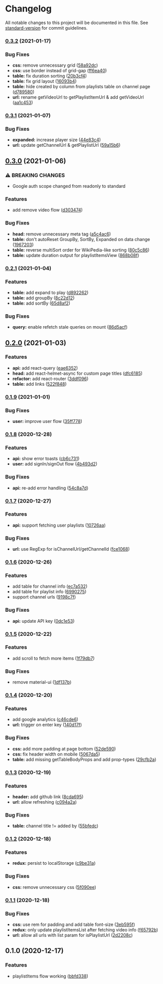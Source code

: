 # Changelog

All notable changes to this project will be documented in this file. See [standard-version](https://github.com/conventional-changelog/standard-version) for commit guidelines.

### [0.3.2](https://github.com/utkarshgupta137/youtube-playlist-manager/compare/v0.3.1...v0.3.2) (2021-01-17)


### Bug Fixes

* **css:** remove unnecessary grid ([58a92dc](https://github.com/utkarshgupta137/youtube-playlist-manager/commit/58a92dc3e30e3c16485c17df4fba554830f81b08))
* **css:** use border instead of grid-gap ([ff6ea40](https://github.com/utkarshgupta137/youtube-playlist-manager/commit/ff6ea40f4dd5f5ac8c87c99777429d4e78da8d7f))
* **table:** fix duration sorting ([20b3cf4](https://github.com/utkarshgupta137/youtube-playlist-manager/commit/20b3cf494d435f12d542988b3142ce201ac68f42))
* **table:** fix grid layout ([16093b4](https://github.com/utkarshgupta137/youtube-playlist-manager/commit/16093b4c6775f53e27208b3cb585812cc8b9106d))
* **table:** hide created by column from playlists table on channel page ([d789580](https://github.com/utkarshgupta137/youtube-playlist-manager/commit/d7895800d8c10b569d320d773aa01b61798ff348))
* **url:** rename getVideoUrl to getPlaylistItemUrl & add getVideoUrl ([aa1c453](https://github.com/utkarshgupta137/youtube-playlist-manager/commit/aa1c453732f72b82618a590be64419c3b8f5d74d))

### [0.3.1](https://github.com/utkarshgupta137/youtube-playlist-manager/compare/v0.3.0...v0.3.1) (2021-01-07)


### Bug Fixes

* **expanded:** increase player size ([44e83c4](https://github.com/utkarshgupta137/youtube-playlist-manager/commit/44e83c48b548049d5e9965b9fade9ea1224c54c4))
* **url:** update getChannelUrl & getPlaylistUrl ([59a15b6](https://github.com/utkarshgupta137/youtube-playlist-manager/commit/59a15b60a7ef932e1667279ab4a797f3dcd4792c))

## [0.3.0](https://github.com/utkarshgupta137/youtube-playlist-manager/compare/v0.2.1...v0.3.0) (2021-01-06)


### ⚠ BREAKING CHANGES

* Google auth scope changed from readonly to standard

### Features

* add remove video flow ([d303474](https://github.com/utkarshgupta137/youtube-playlist-manager/commit/d30347444f2b52a315beebfee794a7c2548b2641))


### Bug Fixes

* **head:** remove unnecessary meta tag ([a5c4ac6](https://github.com/utkarshgupta137/youtube-playlist-manager/commit/a5c4ac6d2c4e344faf7ae16bb25be03c6ca81168))
* **table:** don't autoReset GroupBy, SortBy, Expanded on data change ([1967203](https://github.com/utkarshgupta137/youtube-playlist-manager/commit/1967203f93fa91c867a5afc5e109f14fc329c311))
* **table:** reverse multiSort order for WikiPedia-like sorting ([80c5c86](https://github.com/utkarshgupta137/youtube-playlist-manager/commit/80c5c86cc267d1f7cae26b9a2f2bc29ff93f5786))
* **table:** update duration output for playlistItemsView ([868b08f](https://github.com/utkarshgupta137/youtube-playlist-manager/commit/868b08fc90b5d68ec6e6ec896e4b3c829fcb9a3e))

### [0.2.1](https://github.com/utkarshgupta137/youtube-playlist-manager/compare/v0.2.0...v0.2.1) (2021-01-04)


### Features

* **table:** add expand to play ([d892262](https://github.com/utkarshgupta137/youtube-playlist-manager/commit/d8922626f45655617479f69b855dac7738f07d45))
* **table:** add groupBy ([8c22d12](https://github.com/utkarshgupta137/youtube-playlist-manager/commit/8c22d12c58fc8c83b2d494265900ef2a0bf3c2a1))
* **table:** add sortBy ([65d8af2](https://github.com/utkarshgupta137/youtube-playlist-manager/commit/65d8af2557a2367b99b776071d76ccf3ff8f29c4))


### Bug Fixes

* **query:** enable refetch stale queries on mount ([86d5acf](https://github.com/utkarshgupta137/youtube-playlist-manager/commit/86d5acf7800b24e3eddc20a1874bee506d802ed3))

## [0.2.0](https://github.com/utkarshgupta137/youtube-playlist-manager/compare/v0.1.9...v0.2.0) (2021-01-03)


### Features

* **api:** add react-query ([eae6352](https://github.com/utkarshgupta137/youtube-playlist-manager/commit/eae63521f3dc0ab7fdd43be055eb8c0034a5a64b))
* **head:** add react-helmet-async for custom page titles ([dfc6185](https://github.com/utkarshgupta137/youtube-playlist-manager/commit/dfc61857215fc1f667cb9f195c681559b0e6b888))
* **refactor:** add react-router ([3ddf096](https://github.com/utkarshgupta137/youtube-playlist-manager/commit/3ddf096db107d33427e2fa7745ad21e0137059f0))
* **table:** add links ([522f848](https://github.com/utkarshgupta137/youtube-playlist-manager/commit/522f848da86df136438ced443581acbca0dc68c8))

### [0.1.9](https://github.com/utkarshgupta137/youtube-playlist-manager/compare/v0.1.8...v0.1.9) (2021-01-01)


### Bug Fixes

* **user:** improve user flow ([35ff778](https://github.com/utkarshgupta137/youtube-playlist-manager/commit/35ff7789993efc7e5b0fd89206456a750b8a6b74))

### [0.1.8](https://github.com/utkarshgupta137/youtube-playlist-manager/compare/v0.1.7...v0.1.8) (2020-12-28)


### Features

* **api:** show error toasts ([cb6c731](https://github.com/utkarshgupta137/youtube-playlist-manager/commit/cb6c73130e9141ffabbc14130741c4018e2d059a))
* **user:** add signIn/signOut flow ([4b493d2](https://github.com/utkarshgupta137/youtube-playlist-manager/commit/4b493d293799621dfc44140f47713fafaf582493))


### Bug Fixes

* **api:** re-add error handling ([54c8a7d](https://github.com/utkarshgupta137/youtube-playlist-manager/commit/54c8a7d8b332ee392d9490093245e0dc4ca39b30))

### [0.1.7](https://github.com/utkarshgupta137/youtube-playlist-manager/compare/v0.1.6...v0.1.7) (2020-12-27)


### Features

* **api:** support fetching user playlists ([10726aa](https://github.com/utkarshgupta137/youtube-playlist-manager/commit/10726aad9b4eecfcb460c086fd71c0b9116f4c2f))


### Bug Fixes

* **url:** use RegExp for isChannelUrl/getChannelId ([fce1068](https://github.com/utkarshgupta137/youtube-playlist-manager/commit/fce1068f097b1106472a62ae61509562755e2222))

### [0.1.6](https://github.com/utkarshgupta137/youtube-playlist-manager/compare/v0.1.5...v0.1.6) (2020-12-26)


### Features

* add table for channel info ([ec7a532](https://github.com/utkarshgupta137/youtube-playlist-manager/commit/ec7a532708c018f947fc444f29e6ea94161748ec))
* add table for playlist info ([6990275](https://github.com/utkarshgupta137/youtube-playlist-manager/commit/69902750b59591c2effbb2658f0eeb489d27ef37))
* support channel urls ([9198c7f](https://github.com/utkarshgupta137/youtube-playlist-manager/commit/9198c7ff2f99df0ac7977d5f68005b55a6c31a13))


### Bug Fixes

* **api:** update API key ([0dc1e53](https://github.com/utkarshgupta137/youtube-playlist-manager/commit/0dc1e53a4f36407f859644165f930502d9831abf))

### [0.1.5](https://github.com/utkarshgupta137/youtube-playlist-manager/compare/v0.1.4...v0.1.5) (2020-12-22)


### Features

* add scroll to fetch more items ([1f79db7](https://github.com/utkarshgupta137/youtube-playlist-manager/commit/1f79db7b8668509ee01f3af5978e458459daca5a))


### Bug Fixes

* remove material-ui ([1df137b](https://github.com/utkarshgupta137/youtube-playlist-manager/commit/1df137bb85b8cc996ba7fb69328067ab362c459c))

### [0.1.4](https://github.com/utkarshgupta137/youtube-playlist-manager/compare/v0.1.3...v0.1.4) (2020-12-20)


### Features

* add google analytics ([c46cde6](https://github.com/utkarshgupta137/youtube-playlist-manager/commit/c46cde61e33ec4eb8fbbb0e7c50b4b3759e4434f))
* **url:** trigger on enter key ([140d17f](https://github.com/utkarshgupta137/youtube-playlist-manager/commit/140d17f902514b0d9a6a80c21853b18abf77d14a))


### Bug Fixes

* **css:** add more padding at page bottom ([52de590](https://github.com/utkarshgupta137/youtube-playlist-manager/commit/52de590e9fafdcc76e97d52b59ac306e40bf8469))
* **css:** fix header width on mobile ([5067da5](https://github.com/utkarshgupta137/youtube-playlist-manager/commit/5067da59904738d30d3a769f3a80fddbae10e31a))
* **table:** add missing getTableBodyProps and add prop-types ([29cfb2a](https://github.com/utkarshgupta137/youtube-playlist-manager/commit/29cfb2aa198bcb7aaa9d0a5c5430a7c40f0ab990))

### [0.1.3](https://github.com/utkarshgupta137/youtube-playlist-manager/compare/v0.1.2...v0.1.3) (2020-12-19)


### Features

* **header:** add github link ([8cda695](https://github.com/utkarshgupta137/youtube-playlist-manager/commit/8cda695a3f4af539d4adfd9982f2871e5c1c629e))
* **url:** allow refreshing ([c094a2a](https://github.com/utkarshgupta137/youtube-playlist-manager/commit/c094a2a2943cff5b6e08bc57310849fe93f1d0b5))


### Bug Fixes

* **table:** channel title != added by ([55bfedc](https://github.com/utkarshgupta137/youtube-playlist-manager/commit/55bfedc47cf4bfe56cf3cdf6ffc592392de9de6d))

### [0.1.2](https://github.com/utkarshgupta137/youtube-playlist-manager/compare/v0.1.1...v0.1.2) (2020-12-18)


### Features

* **redux:** persist to localStorage ([c9be31a](https://github.com/utkarshgupta137/youtube-playlist-manager/commit/c9be31a3964ae6bce3da3dc4cb77313da66a0b4e))


### Bug Fixes

* **css:** remove unnecessary css ([5f090ee](https://github.com/utkarshgupta137/youtube-playlist-manager/commit/5f090eeb6c37a342d69f06790c211d2d426ad42c))

### [0.1.1](https://github.com/utkarshgupta137/youtube-playlist-manager/compare/v0.1.0...v0.1.1) (2020-12-18)


### Bug Fixes

* **css:** use rem for padding and add table font-size ([3eb595f](https://github.com/utkarshgupta137/youtube-playlist-manager/commit/3eb595f506861d36174705803dfa03b7dc37d6fb))
* **redux:** only update playlistItemsList after fetching video info ([f65792b](https://github.com/utkarshgupta137/youtube-playlist-manager/commit/f65792b9129fc2a103a4a25560d62a62261a3729))
* **url:** allow all urls with list param for isPlaylistUrl ([2d2208c](https://github.com/utkarshgupta137/youtube-playlist-manager/commit/2d2208cf2e3d1a3b950ad8fddd39a609e75879d0))

## 0.1.0 (2020-12-17)


### Features

* playlistItems flow working ([bbfd338](https://github.com/utkarshgupta137/youtube-playlist-manager/commit/bbfd338043acca7fdab2975a16215fd427ac0c4f))
